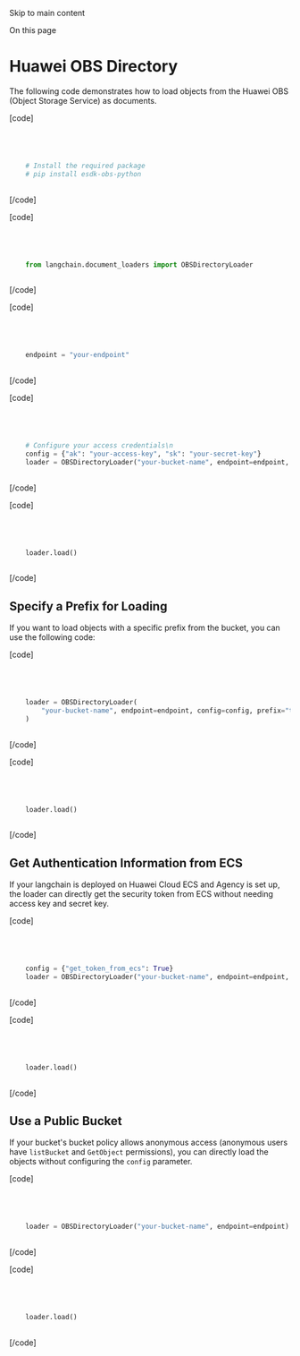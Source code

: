 

Skip to main content

On this page

# Huawei OBS Directory

The following code demonstrates how to load objects from the Huawei OBS (Object Storage Service) as documents.

[code]
```python




    # Install the required package  
    # pip install esdk-obs-python  
    


```
[/code]


[code]
```python




    from langchain.document_loaders import OBSDirectoryLoader  
    


```
[/code]


[code]
```python




    endpoint = "your-endpoint"  
    


```
[/code]


[code]
```python




    # Configure your access credentials\n  
    config = {"ak": "your-access-key", "sk": "your-secret-key"}  
    loader = OBSDirectoryLoader("your-bucket-name", endpoint=endpoint, config=config)  
    


```
[/code]


[code]
```python




    loader.load()  
    


```
[/code]


## Specify a Prefix for Loading​

If you want to load objects with a specific prefix from the bucket, you can use the following code:

[code]
```python




    loader = OBSDirectoryLoader(  
        "your-bucket-name", endpoint=endpoint, config=config, prefix="test_prefix"  
    )  
    


```
[/code]


[code]
```python




    loader.load()  
    


```
[/code]


## Get Authentication Information from ECS​

If your langchain is deployed on Huawei Cloud ECS and Agency is set up, the loader can directly get the security token from ECS without needing access key and secret key.

[code]
```python




    config = {"get_token_from_ecs": True}  
    loader = OBSDirectoryLoader("your-bucket-name", endpoint=endpoint, config=config)  
    


```
[/code]


[code]
```python




    loader.load()  
    


```
[/code]


## Use a Public Bucket​

If your bucket's bucket policy allows anonymous access (anonymous users have `listBucket` and `GetObject` permissions), you can directly load the objects without configuring the `config` parameter.

[code]
```python




    loader = OBSDirectoryLoader("your-bucket-name", endpoint=endpoint)  
    


```
[/code]


[code]
```python




    loader.load()  
    


```
[/code]



